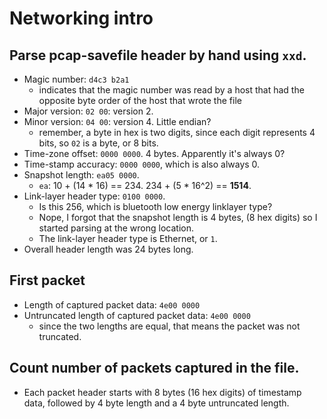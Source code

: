 # Networking intro

## Parse pcap-savefile header by hand using `xxd`.

- Magic number: `d4c3 b2a1`
  - indicates that the magic number was read by a host that had the opposite
    byte order of the host that wrote the file
- Major version: `02 00`: version 2.
- Minor version: `04 00`: version 4. Little endian?
  - remember, a byte in hex is two digits, since each digit represents 4 bits,
    so `02` is a byte, or 8 bits.
- Time-zone offset: `0000 0000`. 4 bytes. Apparently it's always 0?
- Time-stamp accuracy: `0000 0000`, which is also always 0.
- Snapshot length: `ea05 0000`.
  - `ea`: 10 + (14 \* 16) == 234. 234 + (5 \* 16^2) == **1514**.
- Link-layer header type: `0100 0000`.
  - Is this 256, which is bluetooth low energy linklayer type?
  - Nope, I forgot that the snapshot length is 4 bytes, (8 hex digits) so I
    started parsing at the wrong location.
  - The link-layer header type is Ethernet, or `1`.
- Overall header length was 24 bytes long.

## First packet

- Length of captured packet data: `4e00 0000`
- Untruncated length of captured packet data: `4e00 0000`
  - since the two lengths are equal, that means the packet was not truncated.

## Count number of packets captured in the file.

- Each packet header starts with 8 bytes (16 hex digits) of timestamp data,
  followed by 4 byte length and a 4 byte untruncated length.
